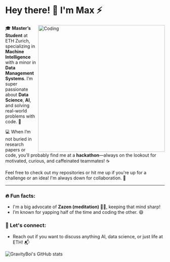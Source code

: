 # Hey there! 👋 I'm Max ⚡️

<img align="right" alt="Coding" width="400" src="https://tenor.com/view/will-smith-eating-spaghetti-will-smith-spaghetti-ai-gif-12546117032276153065">

🎓 **Master’s Student** at ETH Zurich, specializing in **Machine Intelligence** with a minor in **Data Management Systems**. I’m super passionate about **Data Science**, **AI**, and solving real-world problems with code. 🚀

💻 When I’m not buried in research papers or code, you’ll probably find me at a **hackathon**—always on the lookout for motivated, curious, and caffeinated teammates! ☕️

Feel free to check out my repositories or hit me up if you're up for a challenge or an idea! I'm always down for collaboration. 🤝

---

### 🔥 Fun facts:
- I'm a big advocate of **Zazen (meditation)** 🧘‍♂️, keeping that mind sharp!
- I’m known for yapping half of the time and coding the other. 😄

### 🌟 Let's connect:
- Reach out if you want to discuss anything AI, data science, or just life at ETH! 📬

![GravityBoi's GitHub stats](https://github-readme-stats.vercel.app/api?username=GravityBoi&show_icons=true&theme=radical)
